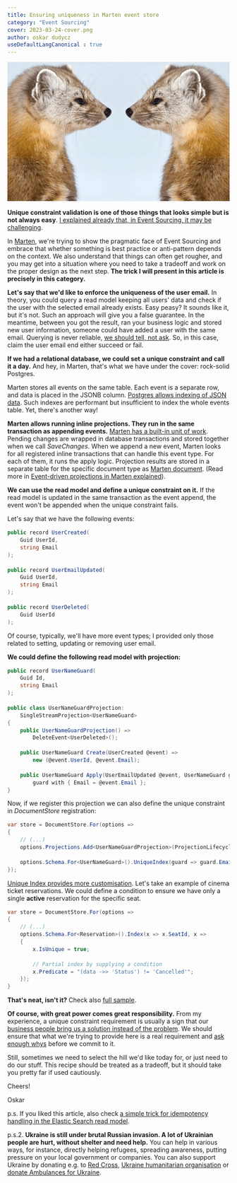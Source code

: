 ```yaml
---
title: Ensuring uniqueness in Marten event store
category: "Event Sourcing"
cover: 2023-03-24-cover.png
author: oskar dudycz
useDefaultLangCanonical : true
---
```


![cover](2023-03-24-cover.png)

**Unique constraint validation is one of those things that looks simple but is not always easy**. [I explained already that, in Event Sourcing, it may be challenging](/en/uniqueness-in-event-sourcing/).

In [Marten](https://martendb.io/), we're trying to show the pragmatic face of Event Sourcing and embrace that whether something is best practice or anti-pattern depends on the context. We also understand that things can often get rougher, and you may get into a situation where you need to take a tradeoff and work on the proper design as the next step. **The trick I will present in this article is precisely in this category.**

**Let's say that we'd like to enforce the uniqueness of the user email.** In theory, you could query a read model keeping all users' data and check if the user with the selected email already exists. Easy peasy? It sounds like it, but it's not. Such an approach will give you a false guarantee. In the meantime, between you got the result, ran your business logic and stored new user information, someone could have added a user with the same email. Querying is never reliable, [we should tell, not ask](/pl/tell_dont_ask_how_to_keep_an_eye_on_boiling_milk/). So, in this case, claim the user email end either succeed or fail.

**If we had a relational database, we could set a unique constraint and call it a day.** And hey, in Marten, that's what we have under the cover: rock-solid Postgres.

Marten stores all events on the same table. Each event is a separate row, and data is placed in the JSONB column. [Postgres allows indexing of JSON data](https://www.postgresql.org/docs/current/datatype-json.html#JSON-INDEXING). Such indexes are performant but insufficient to index the whole events table. Yet, there's another way!

**Marten allows running inline projections. They run in the same transaction as appending events.** [Marten has a built-in unit of work](https://martendb.io/documents/sessions.html#unit-of-work-mechanics). Pending changes are wrapped in database transactions and stored together when we call _SaveChanges_. When we append a new event, Marten looks for all registered inline transactions that can handle this event type. For each of them, it runs the apply logic. Projection results are stored in a separate table for the specific document type as [Marten document](https://martendb.io/documents/). (Read more in [Event-driven projections in Marten explained](/pl/projections_in_marten_explained/)).

**We can use the read model and define a unique constraint on it.** If the read model is updated in the same transaction as the event append, the event won't be appended when the unique constraint fails.

Let's say that we have the following events:

```csharp
public record UserCreated(
    Guid UserId,
    string Email
);

public record UserEmailUpdated(
    Guid UserId,
    string Email
);

public record UserDeleted(
    Guid UserId
);
```

Of course, typically, we'll have more event types; I provided only those related to setting, updating or removing user email.

**We could define the following read model with projection:**

```csharp
public record UserNameGuard(
    Guid Id,
    string Email
);

public class UserNameGuardProjection: 
    SingleStreamProjection<UserNameGuard>
{
    public UserNameGuardProjection() =>
        DeleteEvent<UserDeleted>();

    public UserNameGuard Create(UserCreated @event) =>
        new (@event.UserId, @event.Email);

    public UserNameGuard Apply(UserEmailUpdated @event, UserNameGuard guard) =>
        guard with { Email = @event.Email };
}
```

Now, if we register this projection we can also define the unique constraint in _DocumentStore_ registration:

```csharp
var store = DocumentStore.For(options =>
{
    // (...)
    options.Projections.Add<UserNameGuardProjection>(ProjectionLifecycle.Inline);

    options.Schema.For<UserNameGuard>().UniqueIndex(guard => guard.Email);
});
```

[Unique Index provides more customisation](https://martendb.io/documents/indexing/unique.html). Let's take an example of cinema ticket reservations. We could define a condition to ensure we have only a single **active** reservation for the specific seat.

```csharp
var store = DocumentStore.For(options =>
{
    // (...)
    options.Schema.For<Reservation>().Index(x => x.SeatId, x =>
    {
        x.IsUnique = true;

        // Partial index by supplying a condition
        x.Predicate = "(data ->> 'Status') != 'Cancelled'";
    });
}
```

**That's neat, isn't it?** Check also [full sample](https://github.com/oskardudycz/EventSourcing.NetCore/blob/main/Marten.Integration.Tests/EventStore/UniqueConstraint/UniqueContstraintTests.cs).

**Of course, with great power comes great responsibility.** From my experience, a unique constraint requirement is usually a sign that our [business people bring us a solution instead of the problem](/pl/bring_me_problems_not_solutions/). We should ensure that what we're trying to provide here is a real requirement and [ask enough whys](https://en.wikipedia.org/wiki/Five_whys) before we commit to it. 

Still, sometimes we need to select the hill we'd like today for, or just need to do our stuff. This recipe should be treated as a tradeoff, but it should take you pretty far if used cautiously. 

Cheers!

Oskar

p.s. If you liked this article, also check [a simple trick for idempotency handling in the Elastic Search read model](/pl/simple_trick_for_idempotency_handling_in_elastic_search_readm_model/).

p.s.2. **Ukraine is still under brutal Russian invasion. A lot of Ukrainian people are hurt, without shelter and need help.** You can help in various ways, for instance, directly helping refugees, spreading awareness, putting pressure on your local government or companies. You can also support Ukraine by donating e.g. to [Red Cross](https://www.icrc.org/en/donate/ukraine), [Ukraine humanitarian organisation](https://savelife.in.ua/en/donate/) or [donate Ambulances for Ukraine](https://www.gofundme.com/f/help-to-save-the-lives-of-civilians-in-a-war-zone).